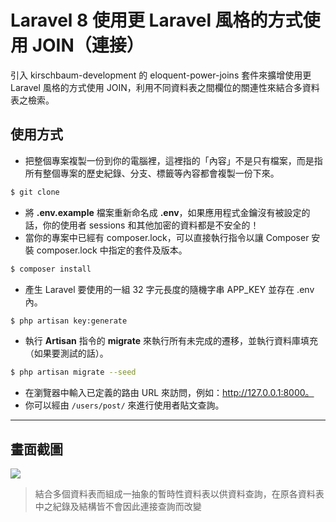 # Laravel 8 使用更 Laravel 風格的方式使用 JOIN（連接）

引入 kirschbaum-development 的 eloquent-power-joins 套件來擴增使用更 Laravel 風格的方式使用 JOIN，利用不同資料表之間欄位的關連性來結合多資料表之檢索。

## 使用方式
- 把整個專案複製一份到你的電腦裡，這裡指的「內容」不是只有檔案，而是指所有整個專案的歷史紀錄、分支、標籤等內容都會複製一份下來。
```sh
$ git clone
```
- 將 __.env.example__ 檔案重新命名成 __.env__，如果應用程式金鑰沒有被設定的話，你的使用者 sessions 和其他加密的資料都是不安全的！
- 當你的專案中已經有 composer.lock，可以直接執行指令以讓 Composer 安裝 composer.lock 中指定的套件及版本。
```sh
$ composer install
```
- 產生 Laravel 要使用的一組 32 字元長度的隨機字串 APP_KEY 並存在 .env 內。
```sh
$ php artisan key:generate
```
- 執行 __Artisan__ 指令的 __migrate__ 來執行所有未完成的遷移，並執行資料庫填充（如果要測試的話）。
```sh
$ php artisan migrate --seed
```
- 在瀏覽器中輸入已定義的路由 URL 來訪問，例如：http://127.0.0.1:8000。
- 你可以經由 `/users/post/` 來進行使用者貼文查詢。

----

## 畫面截圖
![](https://i.imgur.com/UqUtxoD.png)
> 結合多個資料表而組成一抽象的暫時性資料表以供資料查詢，在原各資料表中之紀錄及結構皆不會因此連接查詢而改變
